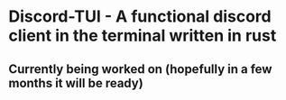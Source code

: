 # Discord-TUI - A functional discord client in the terminal written in rust
## Currently being worked on (hopefully in a few months it will be ready)